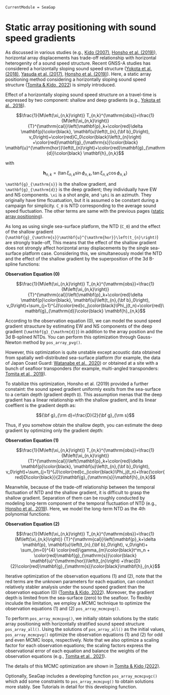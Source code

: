 ```@meta
CurrentModule = SeaGap
```

# Static array positioning with sound speed gradients

As discussed in various studies (e.g., [Kido (2007)](https://earth-planets-space.springeropen.com/articles/10.1186/BF03352027), [Honsho et al. (2019)](https://agupubs.onlinelibrary.wiley.com/doi/full/10.1029/2018JB017135)), horizontal array displacements has trade-off relationship with horizontal heterogenity of a sound speed structure.
Recent GNSS-A studies has considered a horizontally sloping sound speed structure ([Yokota et al. (2018)](https://link.springer.com/article/10.1007/s11001-018-9362-7), [Yasuda et al. (2017)](https://agupubs.onlinelibrary.wiley.com/doi/full/10.1002/2017GL072918), [Honsho et al. (2019)](https://agupubs.onlinelibrary.wiley.com/doi/full/10.1029/2018JB017135)).
Here, a static array positioning method considering a horizontally sloping sound speed structure ([Tomita & Kido, 2022](https://earth-planets-space.springeropen.com/articles/10.1186/s40623-022-01740-0)) is simply introduced. 

Effect of a horizontally sloping sound speed structure on a travel-time is expressed by two component: shallow and deep gradients (e.g., [Yokota et al., 2018](https://link.springer.com/article/10.1007/s11001-018-9362-7)).

```math
\frac{1}{M\left(\xi_{n,k}\right)} T_{n,k}^{\mathrm{obs}}=\frac{1}{M\left(\xi_{n,k}\right)} {T}^{\mathrm{cal}}\left(\mathbf{p}_k+\color{red}\delta \mathbf{p}\color{black}, \mathbf{u}\left(t_{n},{\bf b}_0\right), v_0\right)+\color{red}C_0\color{black}\left(t_{n}\right) +\color{red}\mathbf{g}_{\mathrm{s}}\color{black} \mathbf{u}^{\mathrm{hor}}\left(t_{n}\right)+\color{red}\mathbf{g}_{\mathrm{d}}\color{black} \mathbf{h}_{n,k}
```
 with

```math
\mathbf{h}_{n,k}=\left(\tan \xi_{n,k} \sin \phi_{n,k}, \tan \xi_{n,k} \cos \phi_{n,k}\right)
```

``\mathbf{g}_{\mathrm{s}}`` is the shallow gradient, and ``\mathbf{g}_{\mathrm{d}}`` is the deep gradient; they individually have EW and NS components.
``\xi`` is a shot angle, and ``\phi`` is an azimuth.
They originally have time flcuatuation, but it is assumed o be constant during a campaign for simplicity.
``C_0`` is NTD corresponding to the average sound speed fluctuation.
The other terms are same with the previous pages ([static array positioning](static.md)).

As long as using single sea-surface platform, the NTD (``C_0``) and the effect of the shallow gradient (``\mathbf{g}_{\mathrm{s}}\mathbf{u}^{\mathrm{hor}}\left(t_{n}\right)``) are strongly trade-off,
This means that the effect of the shallow gradient does not strongly affect horizontal array displacements by the single sea-surface platform case.
Considering this, we simultaneously model the NTD and the effect of the shallow gradient by the superposition of the 3d B-spline functions:

**Observation Equation (0)**
```math
\frac{1}{M\left(\xi_{n,k}\right)} T_{n,k}^{\mathrm{obs}}=\frac{1}{M\left(\xi_{n,k}\right)} {T}^{\mathrm{cal}}\left(\mathbf{p}_k+\color{red}\delta \mathbf{p}\color{black}, \mathbf{u}\left(t_{n},{\bf b}_0\right), v_0\right)+\sum_{j=1}^{J}\color{red}c_j\color{black}\Phi_j(t_n)+\color{red}\mathbf{g}_{\mathrm{d}}\color{black} \mathbf{h}_{n,k}
```

According to the observation equation (0), we can model the sound speed gradient straucture by estimating EW and NS components of the deep gradient (``\mathbf{g}_{\mathrm{d}}``) in addition to the array position and the 3d B-splined NTDs.
You can perform this optimization through Gauss-Newton method by `pos_array_pvg()`.

However, this optimization is quite unstable except acoustic data obtained from spatially well-distributed sea-surface platform (for example, the data of Japan Coast Guard: [Watanabe et al., 2020](https://www.frontiersin.org/articles/10.3389/feart.2020.597532/full)) or obtained at a site with a bunch of seafloor transponders (for example, multi-angled transponders: [Tomita et al., 2019](https://earth-planets-space.springeropen.com/articles/10.1186/s40623-019-1082-y)).

To stabilize this optimization, Honsho et al. (2019) provided a further constaint: the sound speed gradient uniformly exsits from the sea-surface to a certain depth (gradient depth ``D``).
This assumption menas that the deep gradient has a linear relationship with the shallow gradient, and its linear coeffient is the gradient depth as:

```math
{\bf g}_{\rm d}=\frac{D}{2}{\bf g}_{\rm s}
```

Thus, if you somehow obtain the shallow depth, you can estimate the deep gradient by optimizing only the gradient depth:

**Observation Equation (1)**
```math
\frac{1}{M\left(\xi_{n,k}\right)} T_{n,k}^{\mathrm{obs}}=\frac{1}{M\left(\xi_{n,k}\right)} {T}^{\mathrm{cal}}\left(\mathbf{p}_k+\color{red}\delta \mathbf{p}\color{black}, \mathbf{u}\left(t_{n},{\bf b}_0\right), v_0\right)+\sum_{j=1}^{J}\color{red}c_j\color{black}\Phi_j(t_n)+\frac{\color{red}D\color{black}}{2}\mathbf{g}_{\mathrm{s}}\mathbf{h}_{n,k}
```

Meanwhile, because of the trade-off relationship between the temporal fluctuation of NTD and the shallow gradient, it is difficult to grasp the shallow gradient.
Separation of them can be roughly conducted by modeling long-term component of the temporal fluctuation of NTD (e.g., [Honsho et al., 2019](https://agupubs.onlinelibrary.wiley.com/doi/full/10.1029/2018JB017135)).
Here, we model the long-term NTD as the 4th polynomial functions:

**Observation Equation (2)**
```math
\frac{1}{M\left(\xi_{n,k}\right)} T_{n,k}^{\mathrm{obs}}=\frac{1}{M\left(\xi_{n,k}\right)} {T}^{\mathrm{cal}}\left(\mathbf{p}_k+\delta \mathbf{p}, \mathbf{u}\left(t_{n},{\bf b}_0\right), v_0\right)+ \sum_{m=0}^{4} \color{red}\gamma_{m}\color{black}t^m_n + \color{red}\mathbf{g}_{\mathrm{s}}\color{black} \mathbf{u}^{\mathrm{hor}}\left(t_{n}\right) +\frac{D}{2}\color{red}\mathbf{g}_{\mathrm{s}}\color{black}\mathbf{h}_{n,k}
```

Iterative optimization of the observation equations (1) and (2), note that the red terms are the unknown parameters for each equation, can conduct relatively stabler analysis under the sound speed gradient than the observation equation (0) ([Tomita & Kido, 2022](https://earth-planets-space.springeropen.com/articles/10.1186/s40623-022-01740-0)).
Moreover, the gradient depth is limited from the sea-surface (zero) to the seafloor.
To flexibly inculude the limitation, we employ a MCMC technique to optimize the observation equations (1) and (2) `pos_array_mcmcpvg()`.
 
To perform `pos_array_mcmcpvg()`, we initially obtain solutions by the static array positioning with horizontally stratified sound speed structure `pos_array_all()`.
Using the solutions of `pos_array_all()` as the initial values, `pos_array_mcmcpvg()` optimize the observation equations (1) and (2) for odd and even MCMC loops, respectively.
Note that we also optimize a scaling factor for each observation equations; the scaling factors express the observational error of each equation and balance the weights of the observation equations (e.g., [Tomita et al., 2021](https://agupubs.onlinelibrary.wiley.com/doi/full/10.1029/2020JB020991)). 

The details of this MCMC optimization are shown in [Tomita & Kido (2022)](https://earth-planets-space.springeropen.com/articles/10.1186/s40623-022-01740-0).

Optionally, SeaGap includes a developing function `pos_array_mcmcpvgc()` which add some constraints to `pos_array_mcmcpvg()` to obtain solutions more stably.
See Tutorials in detail for this developing function. 

